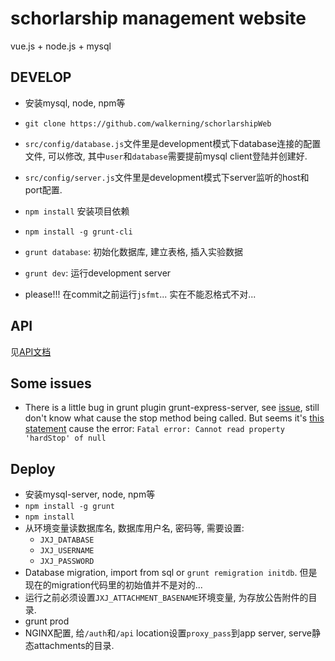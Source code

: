 schorlarship management website
====

vue.js + node.js + mysql


DEVELOP
--------

* 安装mysql, node, npm等
* ``git clone https://github.com/walkerning/schorlarshipWeb``
* ``src/config/database.js``文件里是development模式下database连接的配置文件, 可以修改, 其中`user`和`database`需要提前mysql client登陆并创建好.
* ``src/config/server.js``文件里是development模式下server监听的host和port配置.
* ``npm install`` 安装项目依赖
* ``npm install -g grunt-cli``
* ``grunt database``: 初始化数据库, 建立表格, 插入实验数据
* ``grunt dev``: 运行development server

* please!!! 在commit之前运行`jsfmt`... 实在不能忍格式不对...

API
-----------

见[API文档](doc/api.md)

Some issues
-----------

* There is a little bug in grunt plugin grunt-express-server, see [issue](https://github.com/ericclemmons/grunt-express-server/issues/105), still don't know what cause the stop method being called. But seems it's [this statement](https://github.com/ericclemmons/grunt-express-server/blob/eced2b73817fc4bf9cf73fce65998c7200794730/tasks/lib/server.js#L135) cause the error: `Fatal error: Cannot read property 'hardStop' of null` 

Deploy
-----------

* 安装mysql-server, node, npm等
* `npm install -g grunt`
* `npm install`
* 从环境变量读数据库名, 数据库用户名, 密码等, 需要设置:
    * `JXJ_DATABASE`
    * `JXJ_USERNAME`
    * `JXJ_PASSWORD`
* Database migration, import from sql or `grunt remigration initdb`. 但是现在的migration代码里的初始值并不是对的...
* 运行之前必须设置`JXJ_ATTACHMENT_BASENAME`环境变量, 为存放公告附件的目录.
* grunt prod
* NGINX配置, 给`/auth`和`/api` location设置`proxy_pass`到app server, serve静态attachments的目录.
